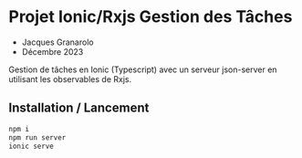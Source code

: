 # Projet Ionic/Rxjs Gestion des Tâches

- Jacques Granarolo
- Décembre 2023

Gestion de tâches en Ionic (Typescript) avec un serveur json-server en utilisant les observables de Rxjs.

## Installation / Lancement

```bash
npm i
npm run server
ionic serve
```

